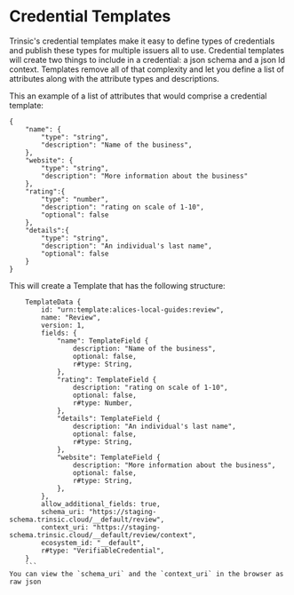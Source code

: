 # Credential Templates
Trinsic's credential templates make it easy to define types of credentials and publish these types for multiple issuers all to use. Credential templates will create two things to include in a credential: a json schema and a json ld context. Templates remove all of that complexity and let you define a list of attributes along with the attribute types and descriptions. 

This an example of a list of attributes that would comprise a credential template: 

```
{
    "name": {
        "type": "string",
        "description": "Name of the business",
    },
    "website": {
        "type": "string",
        "description": "More information about the business"
    },
    "rating":{
        "type": "number",
        "description": "rating on scale of 1-10",
        "optional": false
    },
    "details":{
        "type": "string",
        "description": "An individual's last name",
        "optional": false
    }
}
```

This will create a Template that has the following structure:
```
    TemplateData {
        id: "urn:template:alices-local-guides:review",
        name: "Review",
        version: 1,
        fields: {
            "name": TemplateField {
                description: "Name of the business",
                optional: false,
                r#type: String,
            },
            "rating": TemplateField {
                description: "rating on scale of 1-10",
                optional: false,
                r#type: Number,
            },
            "details": TemplateField {
                description: "An individual's last name",
                optional: false,
                r#type: String,
            },
            "website": TemplateField {
                description: "More information about the business",
                optional: false,
                r#type: String,
            },
        },
        allow_additional_fields: true,
        schema_uri: "https://staging-schema.trinsic.cloud/__default/review",
        context_uri: "https://staging-schema.trinsic.cloud/__default/review/context",
        ecosystem_id: "__default",
        r#type: "VerifiableCredential",
    }
    ```
You can view the `schema_uri` and the `context_uri` in the browser as raw json

